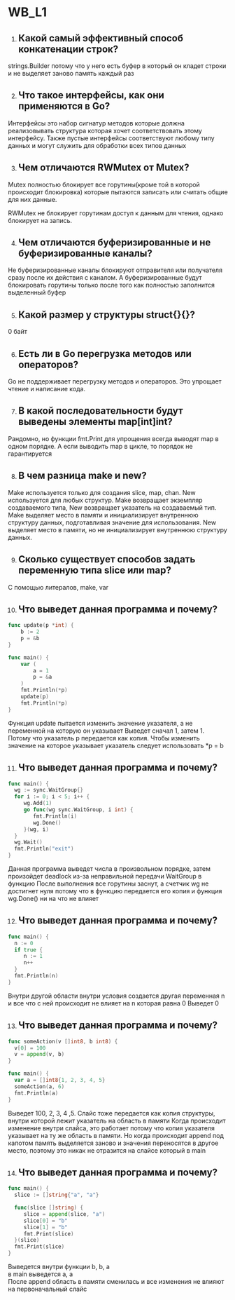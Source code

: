 # WB_L1


1. ## Какой самый эффективный способ конкатенации строк?

strings.Builder потому что у него есть буфер в который он кладет строки и не выделяет заново память каждый раз

2. ## Что такое интерфейсы, как они применяются в Go?

Интерфейсы это набор сигнатур методов которые должна реализовывать структура которая хочет соответствовать этому интерфейсу. 
Также пустые интерфейсы соответствуют любому типу данных и могут служить для обработки всех типов данных

3. ## Чем отличаются RWMutex от Mutex?

Mutex полностью блокирует все горутины(кроме той в которой происходит блокировка)
которые пытаются записать или считать общие для них данные.

RWMutex не блокирует горутинам доступ к данным для чтения, однако блокирует на запись.


4. ## Чем отличаются буферизированные и не буферизированные каналы?

Не буферизированные каналы блокируют отправителя или получателя сразу после их действия с каналом. 
А буферизированные будут  блокировать горутины только после того как полностью заполнится выделенный буфер

5. ## Какой размер у структуры struct{}{}?
0 байт

6. ## Есть ли в Go перегрузка методов или операторов?

Go не поддерживает перегрузку методов и операторов. Это упрощает чтение и написание кода.

7. ## В какой последовательности будут выведены элементы map[int]int?

Рандомно, но функции fmt.Print для упрощения всегда выводят map в одном порядке. 
А если выводить map в цикле, то порядок не гарантируется

8. ## В чем разница make и new?

Make используется только для создания slice, map, chan.
New используется для любых структур.
Make возвращает экземпляр создаваемого типа, 
New возвращает указатель на создаваемый тип. 
Make выделяет место в памяти и инициализирует внутреннюю структуру данных, подготавливая значение для использования.
New выделяет место в памяти, но не инициализирует внутреннюю структуру данных.


9. ## Сколько существует способов задать переменную типа slice или map?

С помощью литералов, make, var

10. ## Что выведет данная программа и почему?

```go
func update(p *int) {
    b := 2
    p = &b
}

func main() {
    var (
        a = 1
        p = &a
    )
    fmt.Println(*p)
    update(p)
    fmt.Println(*p)
}
```


Функция update пытается изменить значение указателя, а не переменной на которую он указывает
Выведет сначал 1, затем 1. Потому что указатель p передается как копия. Чтобы изменить значение на которое указывает указатель
следует использовать *p = b

11. ## Что выведет данная программа и почему?

```go
func main() {
  wg := sync.WaitGroup{}
  for i := 0; i < 5; i++ {
     wg.Add(1)
     go func(wg sync.WaitGroup, i int) {
        fmt.Println(i)
        wg.Done()
     }(wg, i)
  }
  wg.Wait()
  fmt.Println("exit")
}
```

Данная программа выведет числа в произвольном порядке, затем произойдет deadlock из-за неправильной передачи WaitGroup в функцию
После выполнения все горутины заснут, а счетчик wg не достигнет нуля потому что в функцию передается его копия и функция wg.Done() ни на что не влияет

12. ## Что выведет данная программа и почему?

```go
func main() {
  n := 0
  if true {
     n := 1
     n++
  }
  fmt.Println(n)
}
```

Внутри другой области внутри условия создается другая переменная n и все что с ней происходит не влияет на n которая равна 0
Выведет 0

13. ## Что выведет данная программа и почему?

```go
func someAction(v []int8, b int8) {
  v[0] = 100
  v = append(v, b)
}

func main() {
  var a = []int8{1, 2, 3, 4, 5}
  someAction(a, 6)
  fmt.Println(a)
}
```


Выведет 100, 2, 3, 4 ,5. Слайс тоже передается как копия структуры, внутри которой лежит указатель на область в памяти
Когда происходит изменение внутри слайса, это работает потому что копия указателя указывает на ту же область в памяти.
Но когда происходит append под капотом память выделяется заново и значения переносятся в другое место, поэтому это никак
не отразится на слайсе который в main


14. ## Что выведет данная программа и почему?

```go
func main() {
  slice := []string{"a", "a"}

  func(slice []string) {
     slice = append(slice, "a")
     slice[0] = "b"
     slice[1] = "b"
     fmt.Print(slice)
  }(slice)
  fmt.Print(slice)
}
```


Выведется внутри функции b, b, a\
в main выведется a, a\
После append область в памяти сменилась и все изменения не влияют на первоначальный слайс



